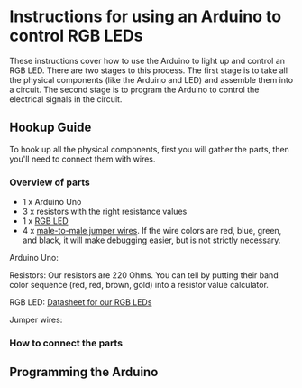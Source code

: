 # Instructions for using an Arduino to control RGB LEDs

These instructions cover how to use the Arduino to light up and control an RGB LED. There are two stages to this process. The first stage is to take all the physical components (like the Arduino and LED) and assemble them into a circuit. The second stage is to program the Arduino to control the electrical signals in the circuit.

## Hookup Guide

To hook up all the physical components, first you will gather the parts, then you'll need to connect them with wires.

### Overview of parts

* 1 x Arduino Uno
* 3 x resistors with the right resistance values
* 1 x [RGB LED](https://i.stack.imgur.com/QCE8X.png)
* 4 x [male-to-male jumper wires](https://cdn.solarbotics.com/products/photos/03e0f1ccebb02b4dc5cc17e395d3049b/45040-dscn0624.jpg?w=800). If the wire colors are red, blue, green, and black, it will make debugging easier, but is not strictly necessary.

Arduino Uno:

Resistors: Our resistors are 220 Ohms. You can tell by putting their band color sequence (red, red, brown, gold) into a resistor value calculator.

RGB LED: [Datasheet for our RGB LEDs](http://cdn.sparkfun.com/datasheets/Components/LED/YSL-R596AR3G4B5C-C10.pdf)

Jumper wires:

### How to connect the parts



## Programming the Arduino
